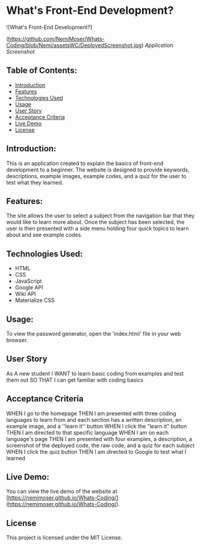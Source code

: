 # What's Front-End Development?

![What's Front-End Development?]

(https://github.com/NemiMoser/Whats-Coding/blob/Nemi/assetsWC/DeployedScreenshot.jpg)
*Application Screenshot*

## Table of Contents:
- [Introduction](#introduction)
- [Features](#features)
- [Technologies Used](#technologies-used)
- [Usage](#usage)
- [User Story](#user-story)
- [Acceptance Criteria](#acceptance-criteria)
- [Live Demo](#live-demo)
- [License](#license)

## Introduction:
This is an application created to explain the basics of front-end development to a beginner. The website is designed to provide keywords, descriptions, example images, example codes, and a quiz for the user to test what they learned.

## Features:
The site allows the user to select a subject from the navigation bar that they would like to learn more about. Once the subject has been selected, the user is then presented with a side menu holding four quick topics to learn about and see example codes.

## Technologies Used:
- HTML
- CSS
- JavaScript
- Google API
- Wiki API
- Materialize CSS

## Usage:
To view the password generator, open the 'index.html' file in your web browser.

## User Story 
As A new student
I WANT to learn basic coding from examples and test them out
SO THAT I can get familiar with coding basics 

## Acceptance Criteria
WHEN I go to the homepage
THEN I am presented with three coding languages to learn from and each section has a written description, an example image, and a ''learn it'' button
WHEN I click the "learn it" button
THEN I am directed to that specific language 
WHEN I am on each language's page
THEN I am presented with four examples, a description, a screenshot of the deployed code, the raw code, and a quiz for each subject
WHEN I click the quiz button
THEN I am directed to Google to test what I learned 

## Live Demo:
You can view the live demo of the website at [https://nemimoser.github.io/Whats-Coding/] (https://nemimoser.github.io/Whats-Coding/).

## License
This project is licensed under the MIT License.

